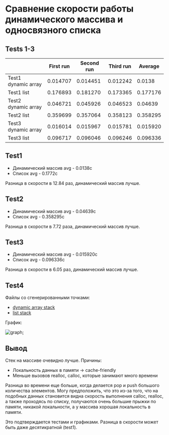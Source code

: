 # Сравнение скорости работы динамического массива и односвязного списка

## Tests 1-3

|                   |First run  |Second run |Third run  |Average    |
|---                |---        |---        |---        |---        |
|Test1 dynamic array| 0.014707  | 0.014451  | 0.012242  | 0.0138    |
|Test1 list         | 0.176893  | 0.181270  | 0.173365  | 0.177176  |
|Test2 dynamic array| 0.046721  | 0.045926  | 0.046523  | 0.04639   |
|Test2 list         | 0.359699  | 0.357064  | 0.358123  | 0.358295  |
|Test3 dynamic array| 0.016014  | 0.015967  | 0.015781  | 0.015920  |
|Test3 list         | 0.096717  | 0.096046  | 0.096246  | 0.096336  |


## Test1
- Динамический массив avg - 0.0138c
- Список avg              - 0.1772c

Разница в скорости в 12.84 раз, динамический массив лучше.

## Test2
- Динамический массив avg - 0.04639c
- Список avg              - 0.358295c

Разница в скорости в 7.72 раза, динамический массив лучше.

## Test3
- Динамический массив avg - 0.015920c
- Список avg              - 0.096336c

Разница в скорости в 6.05 раз, динамический массив лучше.

## Test4

Файлы со сгенерированными точками:
- [dynamic array stack](Output/Test4Arr.txt)
- [list stack](Output/Test4List.txt)

График:

![graph](https://github.com/d3clane/labs/blob/lab1/Lab1/imgs/output.png);


## Вывод

Стек на массиве очевидно лучше. Причины:
- Локальность данных в памяти -> cache-friendly
- Меньше вызовов realloc, calloc, которые занимают много времени

Разница во времени еще больше, когда делается pop и push большого количества элементов. Могу предположить, что это из-за того, что на подобных данных становится видна скорость выполнения calloc, realloc, а также проходясь по списку, получаются очень большие прыжки по памяти, никакой локальности, а у массива хорошая локальность в памяти.

Это подтверждается тестами и графиками. Разница в скорости может быть даже десятикратной (test1).
